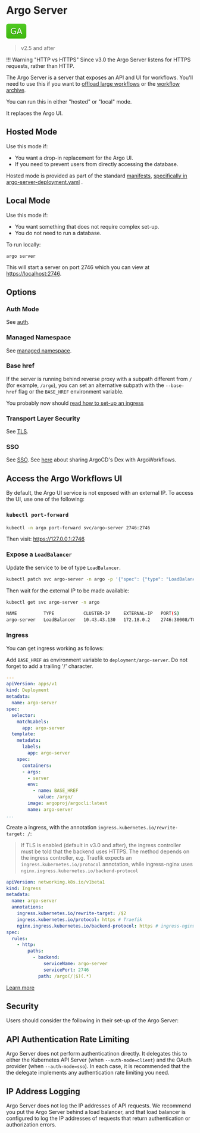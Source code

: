 # Argo Server

![GA](assets/ga.svg)

> v2.5 and after

!!! Warning "HTTP vs HTTPS"
    Since v3.0 the Argo Server listens for HTTPS requests, rather than HTTP.

The Argo Server is a server that exposes an API and UI for workflows. You'll need to use this if you want to [offload large workflows](offloading-large-workflows.md) or the [workflow archive](workflow-archive.md).

You can run this in either "hosted" or "local" mode.

It replaces the Argo UI.

## Hosted Mode

Use this mode if:

* You want a drop-in replacement for the Argo UI.
* If you need to prevent users from directly accessing the database.

Hosted mode is provided as part of the standard [manifests](https://github.com/argoproj/argo-workflows/blob/master/manifests), [specifically in argo-server-deployment.yaml](https://github.com/argoproj/argo-workflows/blob/master/manifests/base/argo-server/argo-server-deployment.yaml) .

## Local Mode

Use this mode if:

* You want something that does not require complex set-up.
* You do not need to run a database.

To run locally:

```
argo server
```

This will start a server on port 2746 which you can view at [https://localhost:2746](https://localhost:2746).


## Options

### Auth Mode

See [auth](argo-server-auth-mode.md).

### Managed Namespace

See [managed namespace](managed-namespace.md).

### Base href

If the server is running behind reverse proxy with a subpath different from `/` (for example, 
`/argo`), you can set an alternative subpath with the `--base-href` flag or the `BASE_HREF` 
environment variable.

You probably now should [read how to set-up an ingress](#ingress)

### Transport Layer Security

See [TLS](tls.md).

### SSO 

See [SSO](argo-server-sso.md). See [here](argo-server-sso-argocd.md) about sharing ArgoCD's Dex with ArgoWorkflows.

## Access the Argo Workflows UI

By default, the Argo UI service is not exposed with an external IP. To access the UI, use one of the
following:

### `kubectl port-forward`

```sh
kubectl -n argo port-forward svc/argo-server 2746:2746
```

Then visit: https://127.0.0.1:2746


### Expose a `LoadBalancer`

Update the service to be of type `LoadBalancer`.

```sh
kubectl patch svc argo-server -n argo -p '{"spec": {"type": "LoadBalancer"}}'
```

Then wait for the external IP to be made available:

```sh
kubectl get svc argo-server -n argo
```
```sh
NAME          TYPE           CLUSTER-IP     EXTERNAL-IP   PORT(S)          AGE
argo-server   LoadBalancer   10.43.43.130   172.18.0.2    2746:30008/TCP   18h
```

### Ingress

You can get ingress working as follows:

Add `BASE_HREF` as environment variable to `deployment/argo-server`. Do not forget to add a trailing '/' character.


```yaml
---
apiVersion: apps/v1
kind: Deployment
metadata:
  name: argo-server
spec:
  selector:
    matchLabels:
      app: argo-server
  template:
    metadata:
      labels:
        app: argo-server
    spec:
      containers:
      - args:
        - server
        env:
          - name: BASE_HREF
            value: /argo/
        image: argoproj/argocli:latest
        name: argo-server
...
```

Create a ingress, with the annotation `ingress.kubernetes.io/rewrite-target: /`:

>If TLS is enabled (default in v3.0 and after), the ingress controller must be told
>that the backend uses HTTPS. The method depends on the ingress controller, e.g.
>Traefik expects an `ingress.kubernetes.io/protocol` annotation, while ingress-nginx
>uses `nginx.ingress.kubernetes.io/backend-protocol`

```yaml
apiVersion: networking.k8s.io/v1beta1
kind: Ingress
metadata:
  name: argo-server
  annotations:
    ingress.kubernetes.io/rewrite-target: /$2
    ingress.kubernetes.io/protocol: https # Traefik
    nginx.ingress.kubernetes.io/backend-protocol: https # ingress-nginx
spec:
  rules:
    - http:
        paths:
          - backend:
              serviceName: argo-server
              servicePort: 2746
            path: /argo(/|$)(.*)
```

[Learn more](https://github.com/argoproj/argo-workflows/issues/3080)


## Security

Users should consider the following in their set-up of the Argo Server:

## API Authentication Rate Limiting

Argo Server does not perform authenticatinon directly. It delegates this to either the Kubernetes API Server (when `--auth-mode=client`) and the OAuth provider (when `--auth-mode=sso`). In each case, it is recommended that the the delegate implements any authentication rate limiting you need. 

## IP Address Logging

Argo Server does not log the IP addresses of API requests. We recommend you put the Argo Server behind a load balancer, and that load balancer is configured to log the IP addresses of requests that return authentication or authorization errors.
